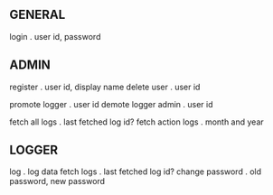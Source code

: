 ## GENERAL

login
. user id, password

## ADMIN

register
. user id, display name
delete user
. user id

promote logger
. user id
demote logger admin
. user id

fetch all logs
. last fetched log id?
fetch action logs
. month and year

## LOGGER

log
. log data
fetch logs
. last fetched log id?
change password
. old password, new password
